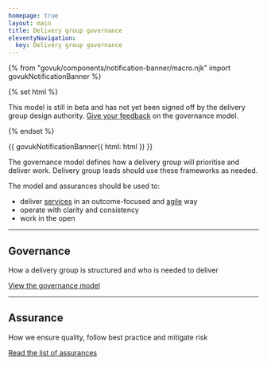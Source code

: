 ```yaml
---
homepage: true
layout: main
title: Delivery group governance
eleventyNavigation:
  key: Delivery group governance
---
```


{% from "govuk/components/notification-banner/macro.njk" import govukNotificationBanner %}

{% set html %}
  <p class="govuk-notification-banner__heading">
    This model is still in beta and has not yet been signed off by the delivery group design authority.
    <a class="govuk-notification-banner__link" href="https://forms.office.com/e/1SKS6Enic5">Give your feedback</a>
    on the governance model.
  </p>
{% endset %}

{{ govukNotificationBanner({
  html: html
}) }}

The governance model defines how a delivery group will prioritise and deliver work. Delivery group leads should use these frameworks as needed.

The model and assurances should be used to: 

* deliver [services]( https://www.gov.uk/service-manual/service-assessments/what-a-service-is) in an outcome-focused and [agile](https://www.gov.uk/service-manual/agile-delivery) way 
* operate with clarity and consistency 
* work in the open 

***
## Governance 

How a delivery group is structured and who is needed to deliver 

[View the governance model](/governance-model) 

***
## Assurance 

How we ensure quality, follow best practice and mitigate risk 

[Read the list of assurances](/assurance) 
